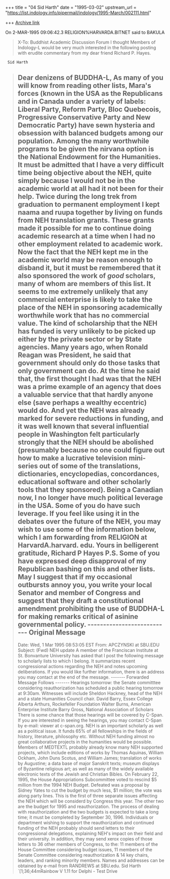 +++
title = "04 Sid Harth"
date = "1995-03-02"
upstream_url = "https://list.indology.info/pipermail/indology/1995-March/002111.html"

+++
[Archive link](https://list.indology.info/pipermail/indology/1995-March/002111.html)

On  2-MAR-1995 09:06:42.3 RELIGION%HARVARDA.BITNET said to BAKULA
   > X-To:         Buddhist Academic Discussion Forum
   > <buddha-l at ulkyvm.louisville.edu>
     I thought Members of Indology-L would be very much interested in the
     following posting with erudite commentary from my dear friend
     Richard P. Hayes.

     Sid Harth

   > Dear denizens of BUDDHA-L,
   > As many of you will know from reading other lists, Mara's forces
   > (known in the USA as the Republicans and in Canada under a variety
   > of labels: Liberal Party, Reform Party, Bloc Quebecois, Progressive
   > Conservative Party and New Democratic Party) have sewn hysteria
   > and obsession with balanced budgets among our population. Among the
   > many worthwhile programs to be given the nirvana option is the
   > National Endowment for the Humanities.
   > It must be admitted that I have a very difficult time being objective
   > about the NEH, quite simply because I would not be in the academic
   > world at all had it not been for their help. Twice during the long
   > trek from graduation to permanent employment I kept naama and ruupa
   > together by living on funds from NEH translation grants. These grants
   > made it possible for me to continue doing academic research at a time
   > when I had no other employment related to academic work. Now the fact
   > that the NEH kept me in the academic world may be reason enough to
   > disband it, but it must be remembered that it also sponsored the work
   > of *good* scholars, many of whom are members of this list.
   > It seems to me extremely unlikely that any commercial enterprise is
   > likely to take the place of the NEH in sponsoring academically
   > worthwhile work that has no commercial value. The kind of scholarship
   > that the NEH has funded is very unlikely to be picked up either by
   > the private sector or by State agencies. Many years ago, when Ronald
   > Reagan was President, he said that government should only do those
   > tasks that only government can do. At the time he said that, the first
   > thought I had was that the NEH was a prime example of an agency that
   > does a valuable service that that hardly anyone else (save perhaps a
   > wealthy eccentric) would do. And yet the NEH was already marked for
   > severe reductions in funding, and it was well known that several
   > influential people in Washington felt particularly strongly that the
   > NEH should be abolished (presumably because no one could figure out
   > how to make a lucrative television mini-series out of some of the
   > translations, dictionaries, encyclopedias, concordances, educational
   > software and other scholarly tools that they sponsored).
   > Being a Canadian now, I no longer have much political leverage in the
   > USA. Some of you do have such leverage. If you feel like using it in
   >the debates over the future of the NEH, you may wish to use some of the
   > information below, which I am forwarding from
   >RELIGION at HarvardA.harvard. edu.
   > Yours in belligerent gratitude,
   > Richard P Hayes <cxev at musica.mcgill.ca>
   > P.S. Some of you have expressed deep disapproval of my Republican
   > bashing on this and other lists. May I suggest that if my occasional
   > outbursts annoy you, you write your local Senator and member of
   >Congress and suggest that they draft a constitutional amendment
   >prohibiting the use of BUDDHA-L for making remarks critical of asinine
   >governmental policy.
   > --------------------------- Original Message
   >---------------------------
   > Date:    Wed, 1 Mar 1995 08:53:05 EST
   > From:    APCZYNSKI at SBU.EDU
   > Subject: (Fwd) NEH update
   > A member of the Franciscan Institute at St. Bonvanture
   > University has asked that I post the following message to
   > scholarly lists to which I belong.  It summarizes recent
   > congressional actions regarding the NEH and notes upcoming
   > deliberations.  If you would like further information, there is an
   > address you may contact at the end of the message.
   > ------- Forwarded Message Follows -------
   > Hearings tomorrow:  the Senate committtee considering reauthorization
   > has scheduled a public hearing tomorrow at 9:30am.
   > Witnesses will include Sheldon Hackney, head of the NEH
   > and a state Humanities Council chair.
   > David Barry, Essex College
   > Alberta Arthurs, Rockefeller Foundation
   > Walter Burns, American Enterprise Institute
   > Barry Gross, National Association of Scholars
   > There is some chance that those hearings will be covered by C-Span.
   > If you are interested in seeing the hearings, you may contact C-Span
   > by e-mail: viewer at c-span.org.
   > NEH is an important scholarly as well as a political issue.  It
   > funds 65% of all fellowships in the fields of history, literature,
   > philosophy etc.  Without NEH funding almost no great collaborative
   > projects in the humanities would be possible.  Members of MEDTEXTL
   > probably already know many NEH supported projects, which include
   > editions of works by Thomas Aquinas, William Ockham, John Duns Scotus,
   > and William James; translation of works by Augustine; a data
   > base of major Sanskrit texts; museum displays of Byzantine religious
   > art; as well as many of the widely available electronic texts of the
   > Jewish and Christian Bibles.
   > On February 22, 1995, the House Appropriations Subcommittee voted
   > to rescind $5 million from the 1994 NEH Budget.  Defeated was a
   > proposal by Sidney Yates to cut the budget by much less, $1 million;
   > the vote was along party lines.
   > This is the first of three separate issues affecting the NEH which
   > will be considerd by Congress this year.  The other two are the
   > budget for 1995 and reauthorization.
   > The process of dealing with reauthorization and the two budgets is
   > expected to take a long time; it must be completed by September 30,
   > 1996.
   > Individuals or department wishing to support the reauthorization
   > and continued funding of the NEH probably should send letters to
   > their congressional delegations, explaining NEH's impact on their
   > field and their university.  In addition, they may send xerox
   > copies of those letters to 36 other members of Congress, to the:
   > 11 members of the House Committee considering budget issues,
   > 11 members of the Senate Committee considering reauthorization &
   > 14 key chairs, leaders, and ranking minority members.
   > Names and addresses can be obtained by e-mail from
 RANDREWS at SBU.edu.
Sid Harth
`[1;36;44mRainbow V 1.11 for Delphi - Test Drive





